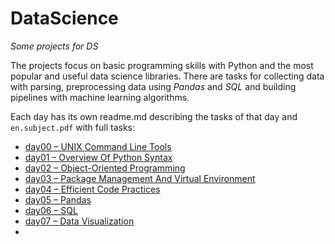 # DataScience
*Some projects for DS*

The projects focus on basic programming skills with Python and the most popular and useful data science libraries.
There are tasks for collecting data with parsing, preprocessing data using *Pandas* and *SQL* and building pipelines with machine learning algorithms.

Each day has its own readme.md describing the tasks of that day and `en.subject.pdf` with full tasks:
- [day00 – UNIX Command Line Tools](day00/00_UNIX_Command_Line_Tools.md)
- [day01 – Overview Of Python Syntax](day01/01_Overview_Of_Python_Syntax.md)
- [day02 – Object-Oriented Programming](day02/02_OOP.md)
- [day03 – Package Management And Virtual Environment](day03/03_Package_Management_And_Virtual_Environment.md)
- [day04 – Efficient Code Practices](day04/04_Efficient_Code_Practices.md)
- [day05 – Pandas](day05/05_Pandas.md)
- [day06 – SQL](day06/06_SQL.md)
- [day07 – Data Visualization](day07/07_Data_Visualization.md)
- 
